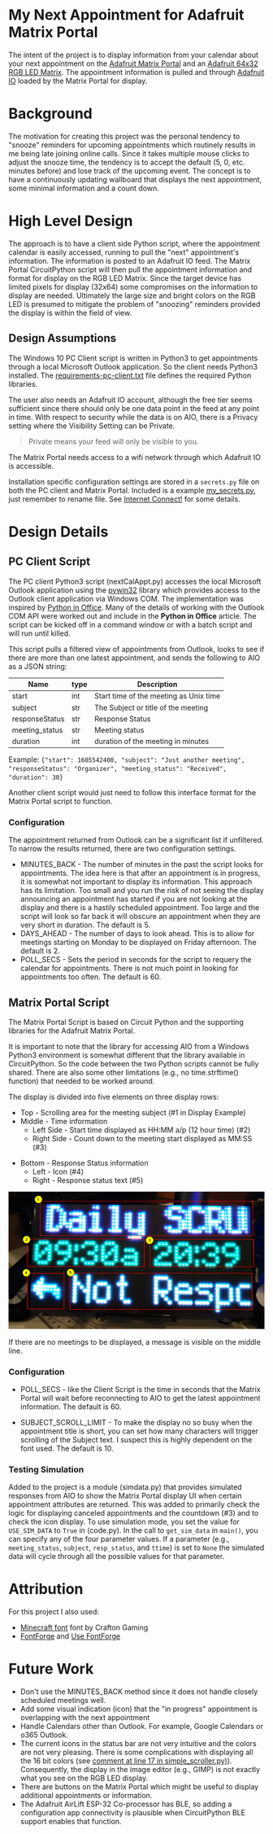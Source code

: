 My Next Appointment for Adafruit Matrix Portal
=======================================

The intent of the project is to display information from your calendar about your next appointment on the [Adafruit Matrix Portal](https://www.adafruit.com/product/4745) and an [Adafruit 64x32 RGB LED Matrix](http://www.adafruit.com/product/3826). The appointment information is pulled and through [Adafruit IO](https://io.adafruit.com) loaded by the Matrix Portal for display.

# Background
The motivation for creating this project was the personal tendency to "snooze" reminders for upcoming appointments which routinely results in me being late joining online calls. Since it takes multiple mouse clicks to adjust the snooze time, the tendency is to accept the default (5, 0, etc. minutes before) and lose track of the upcoming event. The concept is to have a continuously updating wallboard that displays the next appointment, some minimal information and a count down.

# High Level Design
The approach is to have a client side Python script, where the appointment calendar is easily accessed, running to pull the "next" appointment's information. The information is posted to an Adafruit IO feed. The Matrix Portal CircuitPython script will then pull the appointment information and format for display on the RGB LED Matrix. Since the target device has limited pixels for display (32x64) some compromises on the information to display are needed. Ultimately the large size and bright colors on the RGB LED is presumed to mitigate the problem of "snoozing" reminders provided the display is within the field of view.

## Design Assumptions
The Windows 10 PC Client script is written in Python3 to get appointments through a local Microsoft Outlook application. So the client needs Python3 installed. The [requirements-pc-client.txt](./requirements-pc-client.txt) file defines the required Python libraries.

The user also needs an Adafruit IO account, although the free tier seems sufficient since there should only be one data point in the feed at any point in time. With respect to security while the data is on AIO, there is a Privacy setting where the Visibility Setting can be Private.
> Private means your feed will only be visible to you.

The Matrix Portal needs access to a wifi network through which Adafruit IO is accessible.

Installation specific configuration settings are stored in a `secrets.py` file on both the PC client and Matrix Portal. Included is a example [my_secrets.py](./my_secrets.py), just remember to rename file. See [Internet Connect!](https://learn.adafruit.com/adafruit-matrixportal-m4/internet-connect) for some details.

# Design Details

## PC Client Script

The PC client Python3 script (nextCalAppt.py) accesses the local Microsoft Outlook application using the [pywin32](https://pypi.org/project/pywin32/) library which provides access to the Outlook client application via Windows COM. The implementation was inspired by [Python in Office](https://pythoninoffice.com/get-outlook-calendar-meeting-data-using-python/). Many of the details of working with the Outlook COM API were worked out and include in the **Python in Office** article. The script can be kicked off in a command window or with a batch script and will run until killed.

This script pulls a filtered view of appointments from Outlook, looks to see if there are more than one latest appointment, and sends the following to AIO as a JSON string:

| Name           | type | Description                             |
|----------------|------|-----------------------------------------|
| start          | int  | Start time of the meeting  as Unix time |
| subject        | str  | The Subject or title of the meeting     |
| responseStatus | str  | Response Status                         |
| meeting_status | str  | Meeting status                          |
| duration       | int  | duration of the meeting in minutes      |

Example:
`{"start": 1605542400, "subject": "Just another meeting", "responseStatus": "Organizer", "meeting_status": "Received", "duration": 30}`


Another client script would just need to follow this interface format for the Matrix Portal script to function.

### Configuration

The appointment returned from Outlook can be a significant list if unfiltered. To narrow the results returned, there are two configuration settings.
* MINUTES_BACK - The number of minutes in the past the script looks for appointments. The idea here is that after an appointment is in progress, it is somewhat not important to display its information. This approach has its limitation. Too small and you run the risk of not seeing the display announcing an appointment has started if you are not looking at the display and there is a hastily scheduled appointment. Too large and the script will look so far back it will obscure an appointment when they are very short in duration. The default is 5.
* DAYS_AHEAD - The number of days to look ahead. This is to allow for meetings starting on Monday to be displayed on Friday afternoon. The default is 2.
* POLL_SECS - Sets the period in seconds for the script to requery the calendar for appointments. There is not much point in looking for appointments too often. The default is 60.

## Matrix Portal Script

The Matrix Portal Script is based on Circuit Python and the supporting libraries for the Adafruit Matrix Portal.

It is important to note that the library for accessing AIO from a Windows Python3 environment is somewhat different that the library available in CircuitPython. So the code between the two Python scripts cannot be fully shared. There are also some other limitations (e.g., no time.strftime() function) that needed to be worked around.

The display is divided into five elements on three display rows:
- Top - Scrolling area for the meeting subject (#1 in Display Example)
- Middle - Time information
    - Left Side - Start time displayed as HH:MM a/p (12 hour time)  (#2)
    - Right Side - Count down to the meeting start displayed as MM:SS (#3)
* Bottom - Response Status information
    - Left - Icon (#4)
    - Right - Response status text (#5)

![Display Example](images/MatrixPortal-Next-Meeting-display.png)

If there are no meetings to be displayed, a message is visible on the middle line.

### Configuration

* POLL_SECS - like the Client Script is the time in seconds that the Matrix Portal will wait before reconnecting to AIO to get the latest appointment information. The default is 60.

* SUBJECT_SCROLL_LIMIT - To make the display no so busy when the appointment title is short, you can set how many characters will trigger scrolling of the Subject text. I suspect this is highly dependent on the font used. The default is 10.

### Testing Simulation

Added to the project is a module (simdata.py) that provides simulated responses from AIO to show the Matrix Portal display UI when certain appointment attributes are returned. This was added to primarily check the logic for displaying canceled appointments and the countdown (#3) and to check the icon display. To use simulation mode, you set the value for `USE_SIM_DATA` to `True` in (code.py). In the call to `get_sim_data` in `main()`, you can specify any of the four parameter values. If a parameter (e.g., `meeting_status`, `subject`, `resp_status`, and `ttime`) is set to `None` the simulated data will cycle through all the possible values for that parameter.

# Attribution

For this project I also used:
- [Minecraft font](https://www.dafont.com/minecraft.font) font by Crafton Gaming
- [FontForge](https://fontforge.org) and [Use FontForge](https://learn.adafruit.com/custom-fonts-for-pyportal-circuitpython-display/conversion)

# Future Work

* Don't use the MINUTES_BACK method since it does not handle closely scheduled meetings well.
* Add some visual indication (icon) that the "in progress" appointment is overlapping with the next appointment
* Handle Calendars other than Outlook. For example, Google Calendars or o365 Outlook.
* The current icons in the status bar are not very intuitive and the colors are not very pleasing. There is some complications with displaying all the 16 bit colors (see [comment at line 17 in simple_scroller.py)](https://github.com/adafruit/Adafruit_Learning_System_Guides/blob/master/CircuitPython_RGBMatrix/simple_scroller.py)). Consequently, the display in the image editor (e.g., GIMP) is not exactly what you see on the RGB LED display.
* There are buttons on the Matrix Portal which might be useful to display additional appointments or information.
* The Adafruit AirLift ESP-32 Co-processor has BLE, so adding a configuration app connectivity is plausible when CircuitPython BLE support enables that function.
